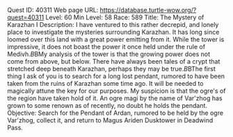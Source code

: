 Quest ID: 40311
Web page URL: https://database.turtle-wow.org/?quest=40311
Level: 60
Min Level: 58
Race: 589
Title: The Mystery of Karazhan I
Description: I have ventured to this rather decrepid, and lonely place to investigate the mysteries surrounding Karazhan. It has long since loomed over this land with a great power emitting from it. While the tower is impressive, it does not boast the power it once held under the rule of Medivh.$B$BMy analysis of the tower is that the growing power does not come from above, but below. There have always been tales of a crypt that stretched deep beneath Karazhan, perhaps they may be true.$B$BThe first thing I ask of you is to search for a long lost pendant, rumored to have been taken from the ruins of Karazhan some time ago. It will be needed to magically attune the key for our purposes. My suspicion is that the ogre's of the region have taken hold of it. An ogre magi by the name of Var'zhog has grown to some renown as of recently, no doubt he holds the pendant.
Objective: Search for the Pendant of Ardan, rumored to be held by the ogre Var'zhog, collect it, and return to Magus Ariden Dusktower in Deadwind Pass.
